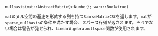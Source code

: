 ```
nullbasis(mat::AbstractMatrix{<:Number}; warn::Bool=true)
```

`mat`のヌル空間の基底を形成する列を持つ`SparseMatrixCSC`を返します。`mat`が`sparse_nullbasis`の条件を満たす場合、スパース行列が返されます。そうでない場合は警告が発せられ、`LinearAlgebra.nullspace`関数が使用されます。
